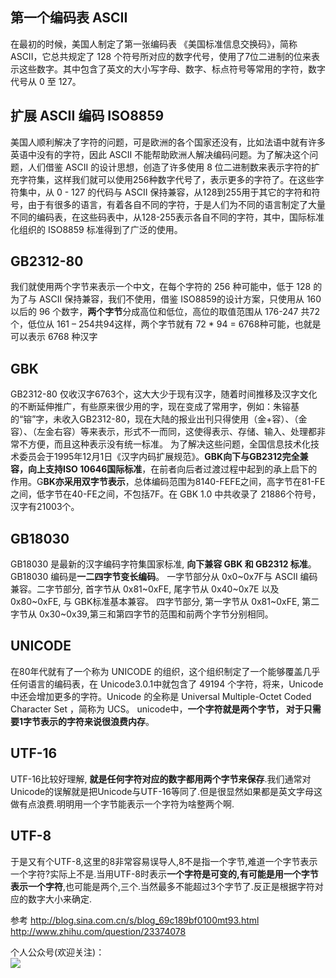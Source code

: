 ## 第一个编码表 ASCII
 在最初的时候，美国人制定了第一张编码表 《美国标准信息交换码》，简称 ASCII，它总共规定了 128 个符号所对应的数字代号，使用了7位二进制的位来表示这些数字。其中包含了英文的大小写字母、数字、标点符号等常用的字符，数字代号从 0 至 127。
 
## 扩展 ASCII 编码 ISO8859
美国人顺利解决了字符的问题，可是欧洲的各个国家还没有，比如法语中就有许多英语中没有的字符，因此 ASCII 不能帮助欧洲人解决编码问题。为了解决这个问题，人们借鉴 ASCII 的设计思想，创造了许多使用 8 位二进制数来表示字符的扩充字符集，这样我们就可以使用256种数字代号了，表示更多的字符了。在这些字符集中，从 0 - 127 的代码与 ASCII 保持兼容，从128到255用于其它的字符和符号，由于有很多的语言，有着各自不同的字符，于是人们为不同的语言制定了大量不同的编码表，在这些码表中，从128-255表示各自不同的字符，其中，国际标准化组织的 ISO8859 标准得到了广泛的使用。

## GB2312-80
我们就使用两个字节来表示一个中文，在每个字符的 256 种可能中，低于 128 的为了与 ASCII 保持兼容，我们不使用，借鉴 ISO8859的设计方案，只使用从 160 以后的 96 个数字，**两个字节**分成高位和低位，高位的取值范围从 176-247 共72个，低位从 161 – 254共94这样，两个字节就有 72 * 94 = 6768种可能，也就是可以表示 6768 种汉字

## GBK
GB2312-80 仅收汉字6763个，这大大少于现有汉字，随着时间推移及汉字文化的不断延伸推广，有些原来很少用的字，现在变成了常用字，例如：朱镕基的“镕”字，未收入GB2312-80，现在大陆的报业出刊只得使用（金+容）、（金容）、（左金右容）等来表示，形式不一而同，这使得表示、存储、输入、处理都非常不方便，而且这种表示没有统一标准。
为了解决这些问题，全国信息技术化技术委员会于1995年12月1日《汉字内码扩展规范》。**GBK向下与GB2312完全兼容，向上支持ISO 10646国际标准**，在前者向后者过渡过程中起到的承上启下的作用。G**BK亦采用双字节表示**，总体编码范围为8140-FEFE之间，高字节在81-FE之间，低字节在40-FE之间，不包括7F。在 GBK 1.0 中共收录了 21886个符号，汉字有21003个。

## GB18030
GB18030 是最新的汉字编码字符集国家标准, **向下兼容 GBK 和 GB2312 标准**。 GB18030 编码是**一二四字节变长编码**。 一字节部分从 0x0~0x7F与 ASCII 编码兼容。二字节部分, 首字节从 0x81~0xFE, 尾字节从 0x40~0x7E 以及 0x80~0xFE, 与 GBK标准基本兼容。 四字节部分, 第一字节从 0x81~0xFE, 第二字节从 0x30~0x39,第三和第四字节的范围和前两个字节分别相同。

## UNICODE
在80年代就有了一个称为 UNICODE 的组织，这个组织制定了一个能够覆盖几乎任何语言的编码表，在 Unicode3.0.1中就包含了 49194 个字符，将来，Unicode 中还会增加更多的字符。Unicode 的全称是 Universal Multiple-Octet Coded Character Set ，简称为 UCS。
unicode中，**一个字符就是两个字节， 对于只需要1字节表示的字符来说很浪费内存**。

## UTF-16
UTF-16比较好理解, **就是任何字符对应的数字都用两个字节来保存**.我们通常对Unicode的误解就是把Unicode与UTF-16等同了.但是很显然如果都是英文字母这做有点浪费.明明用一个字节能表示一个字符为啥整两个啊.

## UTF-8
于是又有个UTF-8,这里的8非常容易误导人,8不是指一个字节,难道一个字节表示一个字符?实际上不是.当用UTF-8时表示**一个字符是可变的,有可能是用一个字节表示一个字符**,也可能是两个,三个.当然最多不能超过3个字节了.反正是根据字符对应的数字大小来确定.

参考
http://blog.sina.com.cn/s/blog_69c189bf0100mt93.html
http://www.zhihu.com/question/23374078


个人公众号(欢迎关注)：<br>
![](/assets/weix_gongzhonghao.jpg)

